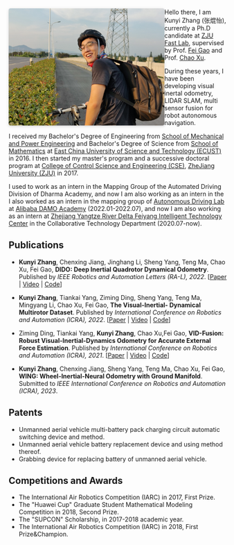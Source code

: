 <img 
  style = "border-radius: 0.3125em; box-shadow: 0 2px 4px 0 rgba(34,36,38,.12),0 2px 10px 0 rgba(34,36,38,.08);" 
  width = "360" height = "270"
  src = "./kunyizhang.JPG"
  align = "left"/>
                  
Hello there, I am Kunyi Zhang (张焜怡), currently a Ph.D candidate at [ZJU Fast Lab](http://www.kivact.com/), supervised by Prof. [Fei Gao](https://ustfei.com/) and Prof. [Chao Xu](https://person.zju.edu.cn/xu). 

During these years, I have been developing visual inertal odometry, LIDAR SLAM, multi sensor fusion for robot autonomous navigation. 

I received my Bachelor's Degree of Engineering from [School of Mechanical and Power Engineering](https://mech.ecust.edu.cn/) and Bachelor's Degree of Science from [School of Mathematics](https://math.ecust.edu.cn/) at [East China University of Science and Technology (ECUST)](https://www.ecust.edu.cn/main.htm) in 2016.
I then started my master's program and a successive doctoral program at [College of Control Science and Engineering (CSE)](http://www.cse.zju.edu.cn/), [ZheJiang University (ZJU)](https://www.zju.edu.cn/english/) in 2017. 


I used to work as an intern in the Mapping Group of the Automated Driving Division of Dharma Academy, and now I am also working as an intern in the
I also worked as an intern in the mapping group of  [Autonomous Driving Lab](https://damo.alibaba.com/labs/intelligent-transportation/?lang=en) at
[Alibaba DAMO Academy](https://damo.alibaba.com/) (2022.01-2022.07), and now I am also working as an intern at [Zhejiang Yangtze River Delta Feiyang Intelligent Technology Center](http://iie.zju.edu.cn/) in the Collaborative Technology Department (2020.07-now).

## Publications
* __Kunyi Zhang__, Chenxing Jiang, Jinghang Li, Sheng Yang, Teng Ma, Chao Xu, Fei Gao, __DIDO: Deep Inertial Quadrotor Dynamical Odometry__. Published by _IEEE Robotics and Automation Letters (RA-L), 2022_.
[[Paper](https://ieeexplore.ieee.org/document/9817624) |
[Video](https://www.bilibili.com/video/BV1dU4y1Z773?spm_id_from=333.999.0.0) |
[Code](https://github.com/zhangkunyi/DIDO/)]


* __Kunyi Zhang__, Tiankai Yang, Ziming Ding, Sheng Yang, Teng Ma, Mingyang Li, Chao Xu, Fei Gao, __The Visual-Inertial- Dynamical Multirotor Dataset__. Published by _International Conference on Robotics and Automation (ICRA), 2022_. 
[[Paper](https://ieeexplore.ieee.org/document/9811956) | 
[Video](https://www.bilibili.com/video/BV1s54y1a7x2?spm_id_from=333.999.0.0&vd_source=d7b481ad934521dd1e529c999b807535) | 
[Code](https://github.com/ZJU-FAST-Lab/VID-Dataset)]

* Ziming Ding, Tiankai Yang, __Kunyi Zhang__, Chao Xu,Fei Gao, __VID-Fusion: Robust Visual-Inertial-Dynamics Odometry for Accurate External Force Estimation__.
Published by _International Conference on Robotics and Automation (ICRA), 2021_. 
[[Paper](https://ieeexplore.ieee.org/document/9560898) |
[Video](https://www.bilibili.com/video/BV1aZ4y1V7NF?spm_id_from=333.999.0.0&vd_source=d7b481ad934521dd1e529c999b807535) |
[Code](https://github.com/ZJU-FAST-Lab/VID-Fusion)]

*	__Kunyi Zhang__, Chenxing Jiang, Sheng Yang, Teng Ma, Chao Xu, Fei Gao, __WING: Wheel-Inertial-Neural Odometry with Ground Manifold__. 
Submitted to _IEEE International Conference on Robotics and Automation (ICRA), 2023_.


## Patents
* Unmanned aerial vehicle multi-battery pack charging circuit automatic switching device and method.
* Unmanned aerial vehicle battery replacement device and using method thereof.
* Grabbing device for replacing battery of unmanned aerial vehicle.


## Competitions and Awards
* The International Air Robotics Competition (IARC) in 2017, First Prize.
* The "Huawei Cup" Graduate Student Mathematical Modeling Competition in 2018, Second Prize.
* The "SUPCON" Scholarship, in 2017-2018 academic year.
* The International Air Robotics Competition (IARC) in 2018, First Prize&Champion.
